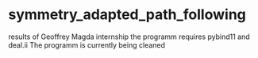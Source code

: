 # symmetry_adapted_path_following
results of Geoffrey Magda internship
the programm requires pybind11 and deal.ii
The programm is currently being cleaned
